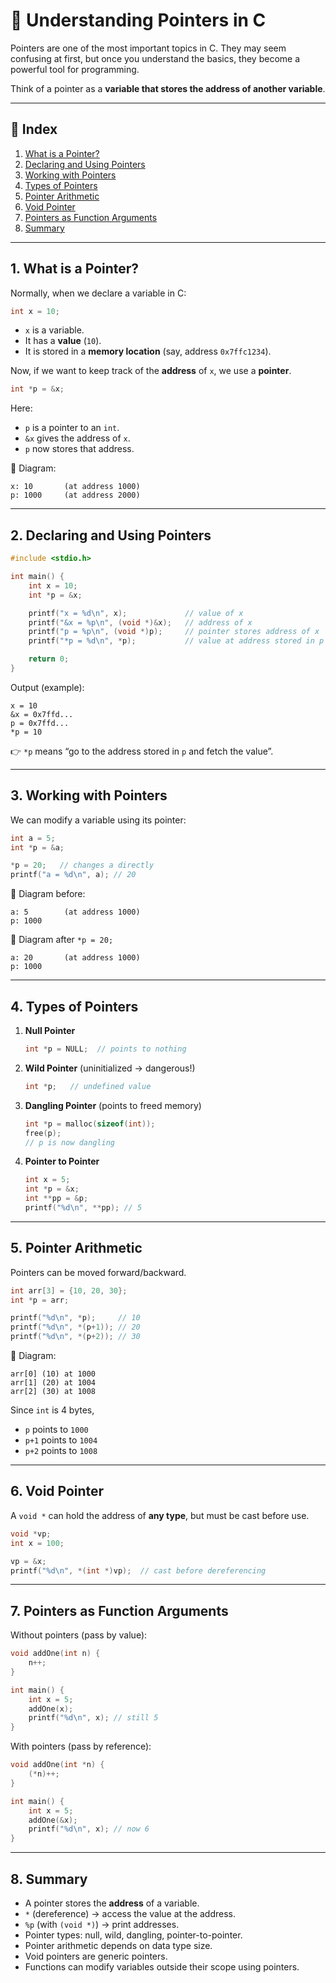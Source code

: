 # 📘 Understanding Pointers in C

Pointers are one of the most important topics in C. They may seem confusing at first, but once you understand the basics, they become a powerful tool for programming.  

Think of a pointer as a **variable that stores the address of another variable**.

---

## 📑 Index

1. [What is a Pointer?](#1-what-is-a-pointer)  
2. [Declaring and Using Pointers](#2-declaring-and-using-pointers)  
3. [Working with Pointers](#3-working-with-pointers)  
4. [Types of Pointers](#4-types-of-pointers)  
5. [Pointer Arithmetic](#5-pointer-arithmetic)  
6. [Void Pointer](#6-void-pointer)  
7. [Pointers as Function Arguments](#7-pointers-as-function-arguments)  
8. [Summary](#8-summary)  

---

## 1. What is a Pointer?

Normally, when we declare a variable in C:

```c
int x = 10;
```

- `x` is a variable.  
- It has a **value** (`10`).  
- It is stored in a **memory location** (say, address `0x7ffc1234`).  

Now, if we want to keep track of the **address** of `x`, we use a **pointer**.

```c
int *p = &x;
```

Here:  
- `p` is a pointer to an `int`.  
- `&x` gives the address of `x`.  
- `p` now stores that address.

📌 Diagram:

```
x: 10       (at address 1000)
p: 1000     (at address 2000)
```

---

## 2. Declaring and Using Pointers

```c
#include <stdio.h>

int main() {
    int x = 10;
    int *p = &x;

    printf("x = %d\n", x);             // value of x
    printf("&x = %p\n", (void *)&x);   // address of x
    printf("p = %p\n", (void *)p);     // pointer stores address of x
    printf("*p = %d\n", *p);           // value at address stored in p

    return 0;
}
```

Output (example):
```
x = 10
&x = 0x7ffd...
p = 0x7ffd...
*p = 10
```

👉 `*p` means “go to the address stored in `p` and fetch the value”.

---

## 3. Working with Pointers

We can modify a variable using its pointer:

```c
int a = 5;
int *p = &a;

*p = 20;   // changes a directly
printf("a = %d\n", a); // 20
```

📌 Diagram before:
```
a: 5        (at address 1000)
p: 1000
```

📌 Diagram after `*p = 20;`
```
a: 20       (at address 1000)
p: 1000
```

---

## 4. Types of Pointers

1. **Null Pointer**  
   ```c
   int *p = NULL;  // points to nothing
   ```

2. **Wild Pointer** (uninitialized → dangerous!)  
   ```c
   int *p;   // undefined value
   ```

3. **Dangling Pointer** (points to freed memory)  
   ```c
   int *p = malloc(sizeof(int));
   free(p);
   // p is now dangling
   ```

4. **Pointer to Pointer**  
   ```c
   int x = 5;
   int *p = &x;
   int **pp = &p;
   printf("%d\n", **pp); // 5
   ```

---

## 5. Pointer Arithmetic

Pointers can be moved forward/backward.  

```c
int arr[3] = {10, 20, 30};
int *p = arr;

printf("%d\n", *p);     // 10
printf("%d\n", *(p+1)); // 20
printf("%d\n", *(p+2)); // 30
```

📌 Diagram:
```
arr[0] (10) at 1000
arr[1] (20) at 1004
arr[2] (30) at 1008
```

Since `int` is 4 bytes,  
- `p` points to `1000`  
- `p+1` points to `1004`  
- `p+2` points to `1008`  

---

## 6. Void Pointer

A `void *` can hold the address of **any type**, but must be cast before use.  

```c
void *vp;
int x = 100;

vp = &x;
printf("%d\n", *(int *)vp);  // cast before dereferencing
```

---

## 7. Pointers as Function Arguments

Without pointers (pass by value):
```c
void addOne(int n) {
    n++;
}

int main() {
    int x = 5;
    addOne(x);
    printf("%d\n", x); // still 5
}
```

With pointers (pass by reference):
```c
void addOne(int *n) {
    (*n)++;
}

int main() {
    int x = 5;
    addOne(&x);
    printf("%d\n", x); // now 6
}
```

---

## 8. Summary

- A pointer stores the **address** of a variable.  
- `*` (dereference) → access the value at the address.  
- `%p` (with `(void *)`) → print addresses.  
- Pointer types: null, wild, dangling, pointer-to-pointer.  
- Pointer arithmetic depends on data type size.  
- Void pointers are generic pointers.  
- Functions can modify variables outside their scope using pointers.
